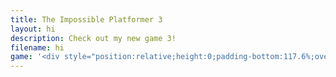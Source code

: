 ```yaml
---
title: The Impossible Platformer 3
layout: hi
description: Check out my new game 3!
filename: hi
game: '<div style="position:relative;height:0;padding-bottom:117.6%;overflow:hidden;"><iframe style="position:absolute;top:0;left:10%;width:80%;height:100%;" src="https://arcade.makecode.com/---run?id=_CtcMk2Dy19Hq" allowfullscreen="allowfullscreen" sandbox="allow-popups allow-forms allow-scripts allow-same-origin" frameborder="0"></iframe></div>'
---
```

